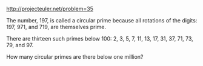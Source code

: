 http://projecteuler.net/problem=35

The number, 197, is called a circular prime because all rotations
of the digits: 197, 971, and 719, are themselves prime.

There are thirteen such primes below 100:
2, 3, 5, 7, 11, 13, 17, 31, 37, 71, 73, 79, and 97.

How many circular primes are there below one million?
